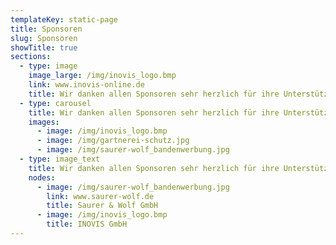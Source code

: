 ```yaml
---
templateKey: static-page
title: Sponsoren
slug: Sponsoren
showTitle: true
sections:
  - type: image
    image_large: /img/inovis_logo.bmp
    link: www.inovis-online.de
    title: Wir danken allen Sponsoren sehr herzlich für ihre Unterstützung !
  - type: carousel
    title: Wir danken allen Sponsoren sehr herzlich für ihre Unterstützung !
    images:
      - image: /img/inovis_logo.bmp
      - image: /img/gartnerei-schutz.jpg
      - image: /img/saurer-wolf_bandenwerbung.jpg
  - type: image_text
    title: Wir danken allen Sponsoren sehr herzlich für ihre Unterstützung !
    nodes:
      - image: /img/saurer-wolf_bandenwerbung.jpg
        link: www.saurer-wolf.de
        title: Saurer & Wolf GmbH
      - image: /img/inovis_logo.bmp
        title: INOVIS GmbH
---
```

